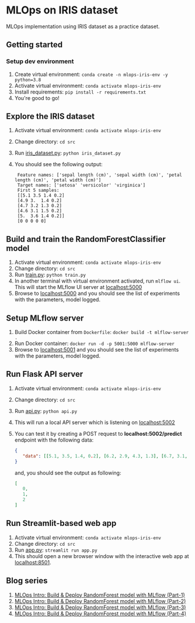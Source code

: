 # MLOps on IRIS dataset

MLOps implementation using IRIS dataset as a practice dataset.

## Getting started

### Setup dev environment

1. Create virtual environment: `conda create -n mlops-iris-env -y python=3.8`
1. Activate virtual environment: `conda activate mlops-iris-env`
1. Install requirements: `pip install -r requirements.txt`
1. You're good to go!

## Explore the IRIS dataset

1. Activate virtual environment: `conda activate mlops-iris-env`
1. Change directory: `cd src`
1. Run [iris_dataset.py](src/iris_dataset.py): `python iris_dataset.py`
1. You should see the following output:

   ```text
    Feature names: ['sepal length (cm)', 'sepal width (cm)', 'petal length (cm)', 'petal width (cm)']
    Target names: ['setosa' 'versicolor' 'virginica']
    First 5 samples:
    [[5.1 3.5 1.4 0.2]
    [4.9 3.  1.4 0.2]
    [4.7 3.2 1.3 0.2]
    [4.6 3.1 1.5 0.2]
    [5.  3.6 1.4 0.2]]
    [0 0 0 0 0]
   ```

## Build and train the RandomForestClassifier model

1. Activate virtual environment: `conda activate mlops-iris-env`
1. Change directory: `cd src`
1. Run [train.py](src/train.py): `python train.py`
1. In another terminal with virtual environment activated, run `mlflow ui`. This will start the MLflow UI server at [localhost:5000](127.0.0.1:5000)
1. Browse to [localhost:5000](127.0.0.1:5000) and you should see the list of experiments with the parameters, model logged.

## Setup MLflow server

1. Build Docker container from `Dockerfile`: `docker build -t mlflow-server .`
1. Run Docker container: `docker run -d -p 5001:5000 mlflow-server`
1. Browse to [localhost:5001](localhost:5001) and you should see the list of experiments with the parameters, model logged.

## Run Flask API server

1. Activate virtual environment: `conda activate mlops-iris-env`
1. Change directory: `cd src`
1. Run [api.py](src/api.py): `python api.py`
1. This will run a local API server which is listening on [localhost:5002](localhost:5002)
1. You can test it by creating a POST request to __localhost:5002/predict__ endpoint with the following data:

   ```json
   {
      "data": [[5.1, 3.5, 1.4, 0.2], [6.2, 2.9, 4.3, 1.3], [6.7, 3.1, 5.6, 2.4]]
   }
   ```

   and, you should see the output as following:

   ```json
   [
      0,
      1,
      2
   ]
   ```

## Run Streamlit-based web app

1. Activate virtual environment: `conda activate mlops-iris-env`
1. Change directory: `cd src`
1. Run [app.py](src/app.py): `streamlit run app.py`
1. This should open a new browser window with the interactive web app at [localhost:8501](http://localhost:8501/).

## Blog series

1. [MLOps Intro: Build & Deploy RandomForest model with MLflow (Part-1)](https://ainomictech.medium.com/mlops-intro-build-deploy-randomforest-with-mlflow-part-1-49ba5308cf29)
1. [MLOps Intro: Build & Deploy RandomForest model with MLflow (Part-2)](https://ainomictech.medium.com/mlops-guide-build-deploy-randomforest-with-mlflow-part-2-d6baf0792fb1)
1. [MLOps Intro: Build & Deploy RandomForest model with MLflow (Part-3)](https://ainomictech.medium.com/mlops-intro-build-deploy-randomforest-with-mlflow-part-3-9c8de20a25a7)
1. [MLOps Intro: Build & Deploy RandomForest model with MLflow (Part-4)](https://ainomictech.medium.com/mlops-intro-build-deploy-randomforest-with-mlflow-part-4-b90978602f5b)
